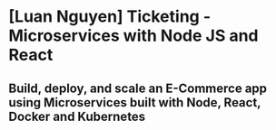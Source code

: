 # [Luan Nguyen] Ticketing - Microservices with Node JS and React

## Build, deploy, and scale an E-Commerce app using Microservices built with Node, React, Docker and Kubernetes